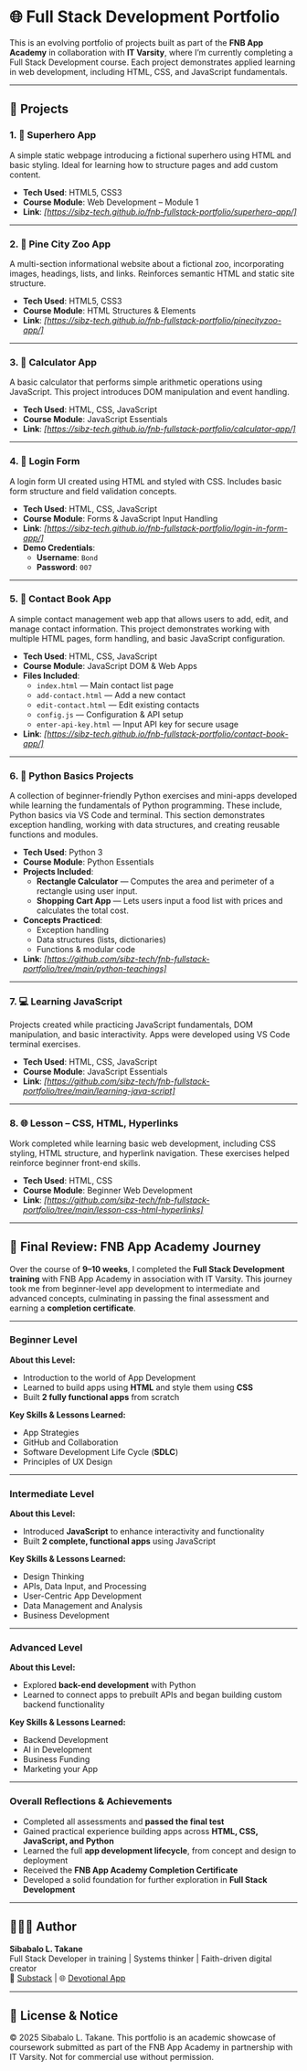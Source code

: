 # 🌐 Full Stack Development Portfolio

This is an evolving portfolio of projects built as part of the **FNB App Academy** in collaboration with **IT Varsity**, where I’m currently completing a Full Stack Development course. Each project demonstrates applied learning in web development, including HTML, CSS, and JavaScript fundamentals.

---

## 🚀 Projects

### 1. 🦸 Superhero App
A simple static webpage introducing a fictional superhero using HTML and basic styling. Ideal for learning how to structure pages and add custom content.

- **Tech Used**: HTML5, CSS3
- **Course Module**: Web Development – Module 1
- **Link**: _[https://sibz-tech.github.io/fnb-fullstack-portfolio/superhero-app/]_

---

### 2. 🐾 Pine City Zoo App
A multi-section informational website about a fictional zoo, incorporating images, headings, lists, and links. Reinforces semantic HTML and static site structure.

- **Tech Used**: HTML5, CSS3
- **Course Module**: HTML Structures & Elements
- **Link**: _[https://sibz-tech.github.io/fnb-fullstack-portfolio/pinecityzoo-app/]_

---

### 3. 🧮 Calculator App
A basic calculator that performs simple arithmetic operations using JavaScript. This project introduces DOM manipulation and event handling.

- **Tech Used**: HTML, CSS, JavaScript
- **Course Module**: JavaScript Essentials
- **Link**: _[https://sibz-tech.github.io/fnb-fullstack-portfolio/calculator-app/]_

---

### 4. 🔐 Login Form
A login form UI created using HTML and styled with CSS. Includes basic form structure and field validation concepts.

- **Tech Used**: HTML, CSS, JavaScript
- **Course Module**: Forms & JavaScript Input Handling
- **Link**: _[https://sibz-tech.github.io/fnb-fullstack-portfolio/login-in-form-app/]_
- **Demo Credentials**:
  - **Username**: `Bond`
  - **Password**: `007`

---

### 5. 📒 Contact Book App
A simple contact management web app that allows users to add, edit, and manage contact information. This project demonstrates working with multiple HTML pages, form handling, and basic JavaScript configuration.

- **Tech Used**: HTML, CSS, JavaScript  
- **Course Module**: JavaScript DOM & Web Apps  
- **Files Included**:  
  - `index.html` — Main contact list page  
  - `add-contact.html` — Add a new contact  
  - `edit-contact.html` — Edit existing contacts  
  - `config.js` — Configuration & API setup  
  - `enter-api-key.html` — Input API key for secure usage  
- **Link**: _[https://sibz-tech.github.io/fnb-fullstack-portfolio/contact-book-app/]_

---

### 6. 🐍 Python Basics Projects
A collection of beginner-friendly Python exercises and mini-apps developed while learning the fundamentals of Python programming. These include, Python basics via VS Code and terminal. This section demonstrates exception handling, working with data structures, and creating reusable functions and modules. 

- **Tech Used**: Python 3
- **Course Module**: Python Essentials
- **Projects Included**:
  - **Rectangle Calculator** — Computes the area and perimeter of a rectangle using user input.
  - **Shopping Cart App** — Lets users input a food list with prices and calculates the total cost.
- **Concepts Practiced**:
  - Exception handling  
  - Data structures (lists, dictionaries)  
  - Functions & modular code
- **Link**: _[https://github.com/sibz-tech/fnb-fullstack-portfolio/tree/main/python-teachings]_

---

### 7. 💻 Learning JavaScript
Projects created while practicing JavaScript fundamentals, DOM manipulation, and basic interactivity. Apps were developed using VS Code terminal exercises.

- **Tech Used**: HTML, CSS, JavaScript  
- **Course Module**: JavaScript Essentials  
- **Link**: _[https://github.com/sibz-tech/fnb-fullstack-portfolio/tree/main/learning-java-script]_

---

### 8. 🌐 Lesson – CSS, HTML, Hyperlinks
Work completed while learning basic web development, including CSS styling, HTML structure, and hyperlink navigation. These exercises helped reinforce beginner front-end skills.

- **Tech Used**: HTML, CSS  
- **Course Module**: Beginner Web Development  
- **Link**: _[https://github.com/sibz-tech/fnb-fullstack-portfolio/tree/main/lesson-css-html-hyperlinks]_

---

## 🏁 Final Review: FNB App Academy Journey

Over the course of **9–10 weeks**, I completed the **Full Stack Development training** with FNB App Academy in association with IT Varsity. This journey took me from beginner-level app development to intermediate and advanced concepts, culminating in passing the final assessment and earning a **completion certificate**.

---

### **Beginner Level**
**About this Level:**  
- Introduction to the world of App Development  
- Learned to build apps using **HTML** and style them using **CSS**  
- Built **2 fully functional apps** from scratch  

**Key Skills & Lessons Learned:**  
- App Strategies  
- GitHub and Collaboration  
- Software Development Life Cycle (**SDLC**)  
- Principles of UX Design  

---

### **Intermediate Level**
**About this Level:**  
- Introduced **JavaScript** to enhance interactivity and functionality  
- Built **2 complete, functional apps** using JavaScript  

**Key Skills & Lessons Learned:**  
- Design Thinking  
- APIs, Data Input, and Processing  
- User-Centric App Development  
- Data Management and Analysis  
- Business Development  

---

### **Advanced Level**
**About this Level:**  
- Explored **back-end development** with Python  
- Learned to connect apps to prebuilt APIs and began building custom backend functionality  

**Key Skills & Lessons Learned:**  
- Backend Development  
- AI in Development  
- Business Funding  
- Marketing your App  

---

### **Overall Reflections & Achievements**
- Completed all assessments and **passed the final test**  
- Gained practical experience building apps across **HTML, CSS, JavaScript, and Python**  
- Learned the full **app development lifecycle**, from concept and design to deployment  
- Received the **FNB App Academy Completion Certificate**  
- Developed a solid foundation for further exploration in **Full Stack Development**  

---

## 👩🏾‍💻 Author

**Sibabalo L. Takane**  
Full Stack Developer in training | Systems thinker | Faith-driven digital creator  
📧 [Substack](https://sibabaloltakane.substack.com) | 🌐 [Devotional App](https://at-the-table-with-jesus-coffee-table-book.lovable.app)

---

## 📝 License & Notice

© 2025 Sibabalo L. Takane. This portfolio is an academic showcase of coursework submitted as part of the FNB App Academy in partnership with IT Varsity. Not for commercial use without permission.
